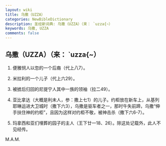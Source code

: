 ```yaml
---
layout: wiki
title: 乌撒（UZZA）
categories: NewBibleDictionary
description: 圣经新词典: 乌撒（UZZA）（来： `uzza{~）
keywords: 乌撒, UZZA
comments: false
---
```


## 乌撒（UZZA）（来： `uzza{~）

1. 便雅悯人以忽的一个后裔（代上八7）。

2. 米拉利的一个儿子（代上六29）。

3. 被掳后归回的尼提宁人其中一族的领袖（拉二49）。

4. 亚比拿达（大概是利未人，参：撒上七1）的儿子。约柜放在新车上，从基列耶琳运进大卫城时（撒下六3），乌撒是驱车者之一，那时牛失前蹄，乌撒“伸手扶住神的约柜”，且因为这样对约柜不敬，被神击杀（撒下六6-7）。

5. 玛拿西和亚们埋葬的园子的主人（王下廿一18、26）。除这处记载外，此人不见经传。

M.A.M.








